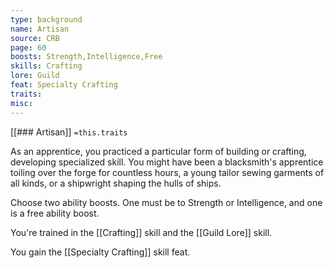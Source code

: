 ```yaml
---
type: background
name: Artisan 
source: CRB
page: 60
boosts: Strength,Intelligence,Free
skills: Crafting
lore: Guild
feat: Specialty Crafting
traits: 
misc: 
---
```


[[### Artisan]]
`=this.traits`


As an apprentice, you practiced a particular form of building or crafting, developing specialized skill. You might have been a blacksmith's apprentice toiling over the forge for countless hours, a young tailor sewing garments of all kinds, or a shipwright shaping the hulls of ships.

Choose two ability boosts. One must be to Strength or Intelligence, and one is a free ability boost.

You're trained in the [[Crafting]] skill and the [[Guild Lore]] skill.

You gain the [[Specialty Crafting]] skill feat.

